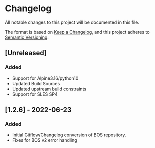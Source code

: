 # Changelog

All notable changes to this project will be documented in this file.

The format is based on [Keep a Changelog](https://keepachangelog.com/en/1.0.0/),
and this project adheres to [Semantic Versioning](https://semver.org/spec/v2.0.0.html).

## [Unreleased]
### Added
- Support for Alpine3.16/python10
- Updated Build Sources
- Updated upstream build constraints
- Support for SLES SP4

## [1.2.6] - 2022-06-23
### Added
- Initial Gitflow/Changelog conversion of BOS repository.
- Fixes for BOS v2 error handling
